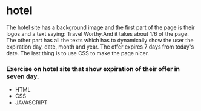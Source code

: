 # hotel
The hotel site has a background image and the first part of the page is their logos and a text saying:
Travel Worthy.And it takes about 1/6 of the page.
The other part has all the texts which has to dynamically show the user the expiration day, date, month and year.
The offer expires 7 days from today's date.
The last thing is to use CSS to make the page nicer.
### Exercise on hotel site that show expiration of their offer in seven day.
- HTML
- CSS
- JAVASCRIPT
